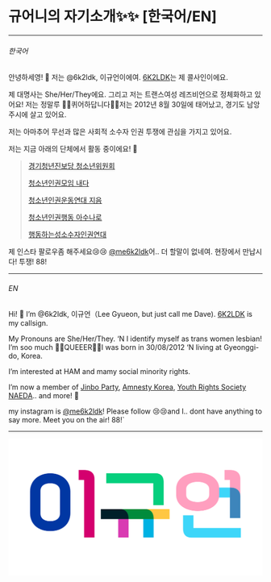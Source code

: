 <meta charset="UTF-8"> <meta http-equiv="X-UA-Compatible" content="IE=edge"> <meta name="viewport" content="width=device-width, initial-scale=1">

<h1 id="규어니의-자기소개️️-한국어en">규어니의 자기소개✨️✨️ [한국어/EN]</h1><hr /><h6 id="한국어">한국어</h6><p>안녕하세영! 👋 저는 @6k2ldk, 이규언이에여. <a href="https://qrz.com/db/6k2ldk">6K2LDK</a>는 제 콜사인이에요.</p>
<p>제 대명사는 She/Her/They에요. 그리고 저는 트랜스여성 레즈비언으로 정체화하고 있어요! 저는 정말루 🏳️‍⚧️퀴어하답니다🏳️‍🌈저는 2012년 8월 30일에 태어났고, 경기도 남앙주시에 살고 있어요.</p>
<p>저는 아마추어 무선과 많은 사회적 소수자 인권 투쟁에 관심을 가지고 있어요.</p>
<p>저는 지금 아래의 단체에서 활동 중이에요! 🚩</p><blockquote> <p><a href="https://jinboparty.com">경기청년진보당 청소년위원회</a></p>
<p><a href="https://crsnaeda.kr">청소년인권모임 내다</a></p>
<p><a href="https://yhrjieum.kr">청소년인권운동연대 지음</a></p>
<p><a href="https://asunaro.or.kr">청소년인권행동 아수나로</a></p>
<p><a href="https://lgbtpride.or.kr">행동하는성소수자인권연대</a></p></blockquote>
<p>제 인스타 팔로우좀 해주세요😢😢 <a href="https://instagram.com/me6k2ldk">@me6k2ldk</a>어.. 더 할말이 없네여. 현장에서 만납시다! 투쟁! 88!</p>
<hr />
<h6 id="en">EN</h6><p>Hi! 👋 I’m @6k2ldk, 이규언（Lee Gyueon, but just call me Dave). <a href="https://qrz.com/db/6k2ldk">6K2LDK</a> is my callsign.</p>
<p>My Pronouns are She/Her/They. ‘N I identify myself as trans women lesbian! I’m soo much 🏳️‍⚧️QUEEER🏳️‍🌈I was born in 30/08/2012 ‘N living at Gyeonggi-do, Korea.</p>
<p>I’m interested at HAM and mamy social minority rights.</p>
<p>I’m now a member of <a href="https://jinboparty.com">Jinbo Party</a>, <a href="https://amnesty.or.kr">Amnesty Korea</a>, <a href="https://crsnaeda.kr">Youth Rights Society NAEDA</a>.. and more! 🚩</p>
<p>my instagram is <a href="https&quot;//instagram.com/me6k2ldk">@me6k2ldk</a>! Please follow 😢😢and I.. dont have anything to say more. Meet you on the air! 88!`</p>
<hr />

  ![poster](길벗체.png)
</div> </body></html>
